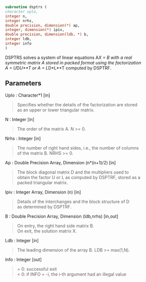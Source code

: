 ```fortran  
subroutine dsptrs (  
character uplo,  
integer n,  
integer nrhs,  
double precision, dimension(*) ap,  
integer, dimension(*) ipiv,  
double precision, dimension(ldb, *) b,  
integer ldb,  
integer info  
)  
```  
  
DSPTRS solves a system of linear equations A*X = B with a real  
symmetric matrix A stored in packed format using the factorization  
A = U*D*U**T or A = L*D*L**T computed by DSPTRF.  
  
## Parameters  
Uplo : Character*1 [in]  
> Specifies whether the details of the factorization are stored  
> as an upper or lower triangular matrix.  
  
N : Integer [in]  
> The order of the matrix A.  N >= 0.  
  
Nrhs : Integer [in]  
> The number of right hand sides, i.e., the number of columns  
> of the matrix B.  NRHS >= 0.  
  
Ap : Double Precision Array, Dimension (n*(n+1)/2) [in]  
> The block diagonal matrix D and the multipliers used to  
> obtain the factor U or L as computed by DSPTRF, stored as a  
> packed triangular matrix.  
  
Ipiv : Integer Array, Dimension (n) [in]  
> Details of the interchanges and the block structure of D  
> as determined by DSPTRF.  
  
B : Double Precision Array, Dimension (ldb,nrhs) [in,out]  
> On entry, the right hand side matrix B.  
> On exit, the solution matrix X.  
  
Ldb : Integer [in]  
> The leading dimension of the array B.  LDB >= max(1,N).  
  
Info : Integer [out]  
> = 0:  successful exit  
> < 0: if INFO = -i, the i-th argument had an illegal value  
  
